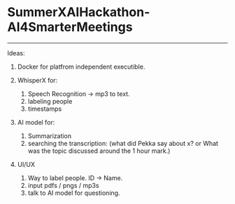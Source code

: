 # SummerXAIHackathon-AI4SmarterMeetings
---

Ideas:
1. Docker for platfrom independent executible.

2. WhisperX for:
   1. Speech Recognition -> mp3 to text.
   2. labeling people
   3. timestamps

3. AI model for:
   1. Summarization
   2. searching the transcription:
      (what did Pekka say about x? or What was the topic discussed around the 1 hour mark.)
       
4. UI/UX
   1. Way to label people. ID -> Name.
   2. input pdfs / pngs / mp3s
   3. talk to AI model for questioning.
